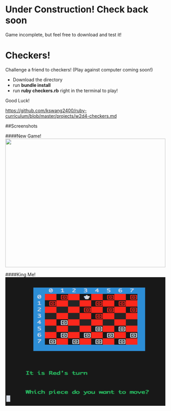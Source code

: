# Under Construction! Check back soon
Game incomplete, but feel free to download and test it!

# Checkers!
Challenge a friend to checkers! (Play against computer coming soon!)


+ Download the directory
+ run **bundle install**
+ run **ruby checkers.rb** right in the terminal to play!

Good Luck!

https://github.com/kswang2400/ruby-curriculum/blob/master/projects/w2d4-checkers.md

##Screenshots

####New Game!
<img src=./screenshots/new-game.png
  align=middle width=500 height=400 />

####King Me!
<img src=./screenshots/king_me.png
  align=middle width=500 height=400 />
